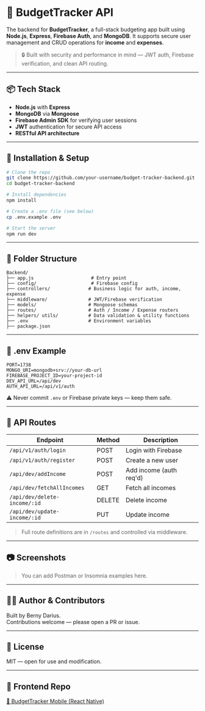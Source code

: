 # 🧠 BudgetTracker API

The backend for **BudgetTracker**, a full-stack budgeting app built using **Node.js**, **Express**, **Firebase Auth**, and **MongoDB**. It supports secure user management and CRUD operations for **income** and **expenses**.

> 🔒 Built with security and performance in mind — JWT auth, Firebase verification, and clean API routing.

---

## 📦 Tech Stack

- **Node.js** with **Express**
- **MongoDB** via **Mongoose**
- **Firebase Admin SDK** for verifying user sessions
- **JWT** authentication for secure API access
- **RESTful API architecture**

---

## 🔧 Installation & Setup

```bash
# Clone the repo
git clone https://github.com/your-username/budget-tracker-backend.git
cd budget-tracker-backend

# Install dependencies
npm install

# Create a .env file (see below)
cp .env.example .env

# Start the server
npm run dev
```

---

## 📁 Folder Structure

```
Backend/
├── app.js                     # Entry point
├── config/                    # Firebase config
├── controllers/              # Business logic for auth, income, expense
├── middleware/               # JWT/Firebase verification
├── models/                   # Mongoose schemas
├── routes/                   # Auth / Income / Expense routers
├── helpers/ utils/           # Data validation & utility functions
├── .env                      # Environment variables
├── package.json
```

---

## 🔐 .env Example

```env
PORT=1738
MONGO_URI=mongodb+srv://your-db-url
FIREBASE_PROJECT_ID=your-project-id
DEV_API_URL=/api/dev
AUTH_API_URL=/api/v1/auth
```

⚠️ Never commit `.env` or Firebase private keys — keep them safe.

---

## 🧪 API Routes

| Endpoint                    | Method | Description             |
|-----------------------------|--------|-------------------------|
| `/api/v1/auth/login`        | POST   | Login with Firebase     |
| `/api/v1/auth/register`     | POST   | Create a new user       |
| `/api/dev/addIncome`        | POST   | Add income (auth req'd) |
| `/api/dev/fetchAllIncomes`  | GET    | Fetch all incomes       |
| `/api/dev/delete-income/:id`| DELETE | Delete income           |
| `/api/dev/update-income/:id`| PUT    | Update income           |

> Full route definitions are in `/routes` and controlled via middleware.

---

## 📷 Screenshots

> You can add Postman or Insomnia examples here.

---

## 👨‍💻 Author & Contributors

Built by Berny Darius.  
Contributions welcome — please open a PR or issue.

---

## 📜 License

MIT — open for use and modification.

---

## 🔗 Frontend Repo

[📱 BudgetTracker Mobile (React Native)](https://github.com/your-username/budget-tracker-mobile)
